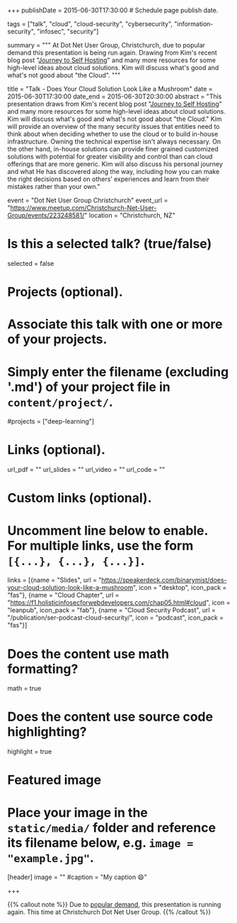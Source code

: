 +++
publishDate = 2015-06-30T17:30:00  # Schedule page publish date.

tags = ["talk", "cloud", "cloud-security", "cybersecurity", "information-security", "infosec", "security"]

summary = """
At Dot Net User Group, Christchurch, due to popular demand this presentation is being run again. Drawing from Kim's recent blog post \"[Journey to Self Hosting](https://binarymist.wordpress.com/2014/11/29/journey-to-self-hosting/)\" and many more resources for some high-level ideas about cloud solutions. Kim will discuss what's good and what's not good about \"the Cloud\".
"""

title = "Talk - Does Your Cloud Solution Look Like a Mushroom"
date = 2015-06-30T17:30:00
date_end = 2015-06-30T20:30:00
abstract = "This presentation draws from Kim's recent blog post \"[Journey to Self Hosting](https://binarymist.wordpress.com/2014/11/29/journey-to-self-hosting/)\" and many more resources for some high-level ideas about cloud solutions. Kim will discuss what's good and what's not good about \"the Cloud.\" Kim will provide an overview of the many security issues that entities need to think about when deciding whether to use the cloud or to build in-house infrastructure. Owning the technical expertise isn't always necessary. On the other hand, in-house solutions can provide finer grained customized solutions with potential for greater visibility and control than can cloud offerings that are more generic. Kim will also discuss his personal journey and what He has discovered along the way, including how you can make the right decisions based on others’ experiences and learn from their mistakes rather than your own."

event = "Dot Net User Group Christchurch"
event_url = "https://www.meetup.com/Christchurch-Net-User-Group/events/223248581/"
location = "Christchurch, NZ"

# Is this a selected talk? (true/false)
selected = false

# Projects (optional).
#   Associate this talk with one or more of your projects.
#   Simply enter the filename (excluding '.md') of your project file in `content/project/`.
#projects = ["deep-learning"]

# Links (optional).
url_pdf = ""
url_slides = ""
url_video = ""
url_code = ""

# Custom links (optional).
#   Uncomment line below to enable. For multiple links, use the form `[{...}, {...}, {...}]`.
links = [{name = "Slides", url = "https://speakerdeck.com/binarymist/does-your-cloud-solution-look-like-a-mushroom", icon = "desktop", icon_pack = "fas"}, {name = "Cloud Chapter", url = "https://f1.holisticinfosecforwebdevelopers.com/chap05.html#cloud", icon = "leanpub", icon_pack = "fab"}, {name = "Cloud Security Podcast", url = "/publication/ser-podcast-cloud-security/", icon = "podcast", icon_pack = "fas"}]


# Does the content use math formatting?
math = true

# Does the content use source code highlighting?
highlight = true

# Featured image
# Place your image in the `static/media/` folder and reference its filename below, e.g. `image = "example.jpg"`.
[header]
image = ""
#caption = "My caption :smile:"

+++

{{% callout note %}}
Due to [popular demand](https://saturn2015.sched.com/event/6b1e56cabe0a4c8cd8319bf02a0f3926), this presentation is running again. This time at Christchurch Dot Net User Group.
{{% /callout %}}

<br>

<script async class="speakerdeck-embed" data-id="8d91bb8e82c34655a13fd2054535a44a" data-ratio="1.33159947984395" src="//speakerdeck.com/assets/embed.js"></script>
<br>


